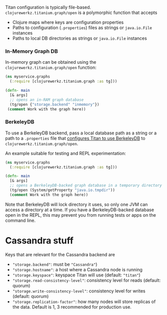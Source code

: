 Titan configuration is typically file-based. `clojurewerkz.titanium.graph/open` is a polymorphic
function that accepts

 * Clojure maps where keys are configuration properties
 * Paths to configuration (`.properties`) files as strings or `java.io.File` instances
 * Paths to local DB directories as strings or `java.io.File` instances

### In-Memory Graph DB

In-memory graph can be obtained using the
`clojurewerkz.titanium.graph/open` function:

``` clojure
(ns myservice.graphs
  (:require [clojurewerkz.titanium.graph :as tg]))

(defn- main
  [& args]
  ;; opens an in-RAM graph database
  (tg/open {"storage.backend" "inmemory"})
 (comment Work with the graph here))
```


### BerkeleyDB

To use a BerkeleyDB backend, pass a local database path as a string or
a path to a `.properties` file that
[configures Titan to use BerkeleyDB](https://github.com/thinkaurelius/titan/wiki/Using-BerkeleyDB)
to `clojurewerkz.titanium.graph/open`.

An example suitable for testing and REPL experimentation:

``` clojure
(ns myservice.graphs
  (:require [clojurewerkz.titanium.graph :as tg]))

(defn- main
  [& args]
  ;; opens a BerkeleyDB-backed graph database in a temporary directory
  (tg/open (System/getProperty "java.io.tmpdir"))
  (comment Work with the graph here))
```

Note that BerkeleyDB will lock directory it uses, so only one JVM can access a directory
at a time. If you have a BerkeleyDB-backed database open in the REPL, this may prevent
you from running tests or apps on the command line.

# Cassandra stuff
Keys that are relevant for the
Cassandra backend are

 * `"storage.backend"`: must be `"Cassandra"`)
 * `"storage.hostname"`: a host where a Cassandra node is running
 * `"storage.keyspace"`: keyspace Titan will use (default: `"titan"`)
 * `"storage.read-consistency-level"`: consistency level for reads (default: quorum)
 * `"storage.write-consistency-level"`: consistency level for writes (default: quorum)
 * `"storage.replication-factor"`: how many nodes will store replicas of the data. Default is 1, 3 recommended for
   production use.